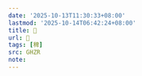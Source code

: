 ```yaml
---
date: '2025-10-13T11:30:33+08:00'
lastmod: '2025-10-14T06:42:24+08:00'
title: 󰦒
url: 󰦒
tags: [稗]
src: GHZR
note:
---
```

